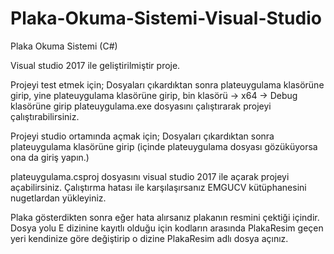 # Plaka-Okuma-Sistemi-Visual-Studio
Plaka Okuma Sistemi (C#)



Visual studio 2017 ile geliştirilmiştir proje.

Projeyi test etmek için;
Dosyaları çıkardıktan sonra plateuygulama klasörüne girip, yine plateuygulama klasörüne girip, bin klasörü -> x64 ->
Debug klasörüne girip plateuygulama.exe dosyasını çalıştırarak projeyi çalıştırabilirsiniz.

Projeyi studio ortamında açmak için;
Dosyaları çıkardıktan sonra plateuygulama klasörüne girip (içinde plateuygulama dosyası gözüküyorsa ona da giriş yapın.)
 
plateuygulama.csproj dosyasını visual studio 2017 ile açarak projeyi açabilirsiniz.
Çalıştırma hatası ile karşılaşırsanız EMGUCV kütüphanesini nugetlardan yükleyiniz.

Plaka gösterdikten sonra eğer hata alırsanız plakanın resmini çektiği içindir. Dosya yolu
E dizinine kayıtlı olduğu için kodların arasında PlakaResim geçen yeri kendinize göre değiştirip
o dizine PlakaResim adlı dosya açınız.



